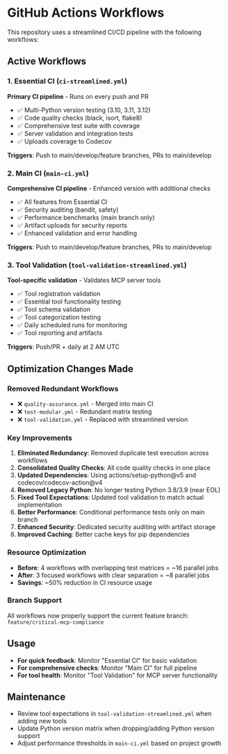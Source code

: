 # GitHub Actions Workflows

This repository uses a streamlined CI/CD pipeline with the following workflows:

## Active Workflows

### 1. Essential CI (`ci-streamlined.yml`)
**Primary CI pipeline** - Runs on every push and PR
- ✅ Multi-Python version testing (3.10, 3.11, 3.12)
- ✅ Code quality checks (black, isort, flake8)
- ✅ Comprehensive test suite with coverage
- ✅ Server validation and integration tests
- ✅ Uploads coverage to Codecov

**Triggers**: Push to main/develop/feature branches, PRs to main/develop

### 2. Main CI (`main-ci.yml`)
**Comprehensive CI pipeline** - Enhanced version with additional checks
- ✅ All features from Essential CI
- ✅ Security auditing (bandit, safety)
- ✅ Performance benchmarks (main branch only)
- ✅ Artifact uploads for security reports
- ✅ Enhanced validation and error handling

**Triggers**: Push to main/develop/feature branches, PRs to main/develop

### 3. Tool Validation (`tool-validation-streamlined.yml`)
**Tool-specific validation** - Validates MCP server tools
- ✅ Tool registration validation
- ✅ Essential tool functionality testing
- ✅ Tool schema validation
- ✅ Tool categorization testing
- ✅ Daily scheduled runs for monitoring
- ✅ Tool reporting and artifacts

**Triggers**: Push/PR + daily at 2 AM UTC

## Optimization Changes Made

### Removed Redundant Workflows
- ❌ `quality-assurance.yml` - Merged into main CI
- ❌ `test-modular.yml` - Redundant matrix testing
- ❌ `tool-validation.yml` - Replaced with streamlined version

### Key Improvements
1. **Eliminated Redundancy**: Removed duplicate test execution across workflows
2. **Consolidated Quality Checks**: All code quality checks in one place
3. **Updated Dependencies**: Using actions/setup-python@v5 and codecov/codecov-action@v4
4. **Removed Legacy Python**: No longer testing Python 3.8/3.9 (near EOL)
5. **Fixed Tool Expectations**: Updated tool validation to match actual implementation
6. **Better Performance**: Conditional performance tests only on main branch
7. **Enhanced Security**: Dedicated security auditing with artifact storage
8. **Improved Caching**: Better cache keys for pip dependencies

### Resource Optimization
- **Before**: 4 workflows with overlapping test matrices = ~16 parallel jobs
- **After**: 3 focused workflows with clear separation = ~8 parallel jobs
- **Savings**: ~50% reduction in CI resource usage

### Branch Support
All workflows now properly support the current feature branch: `feature/critical-mcp-compliance`

## Usage

- **For quick feedback**: Monitor "Essential CI" for basic validation
- **For comprehensive checks**: Monitor "Main CI" for full pipeline
- **For tool health**: Monitor "Tool Validation" for MCP server functionality

## Maintenance

- Review tool expectations in `tool-validation-streamlined.yml` when adding new tools
- Update Python version matrix when dropping/adding Python version support
- Adjust performance thresholds in `main-ci.yml` based on project growth
